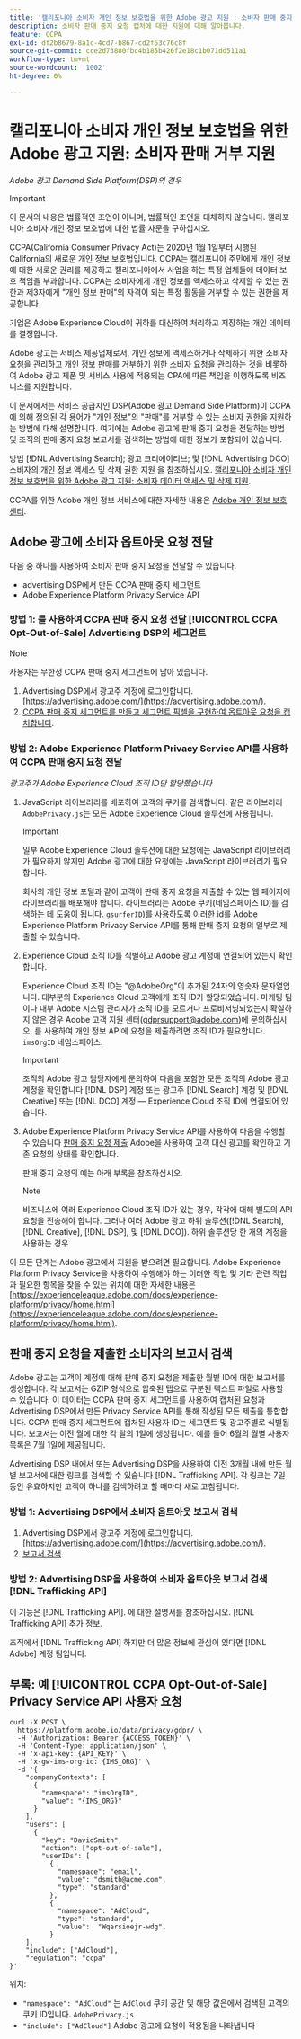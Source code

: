 ```yaml
---
title: '캘리포니아 소비자 개인 정보 보호법을 위한 Adobe 광고 지원 : 소비자 판매 중지 지원'
description: 소비자 판매 중지 요청 캡처에 대한 지원에 대해 알아봅니다.
feature: CCPA
exl-id: df2b8679-8a1c-4cd7-b867-cd2f53c76c8f
source-git-commit: cce2d73880fbc4b185b426f2e18c1b071dd511a1
workflow-type: tm+mt
source-wordcount: '1002'
ht-degree: 0%

---
```


# 캘리포니아 소비자 개인 정보 보호법을 위한 Adobe 광고 지원: 소비자 판매 거부 지원

*Adobe 광고 Demand Side Platform(DSP)의 경우*

>[!IMPORTANT]
>
>이 문서의 내용은 법률적인 조언이 아니며, 법률적인 조언을 대체하지 않습니다. 캘리포니아 소비자 개인 정보 보호법에 대한 법률 자문을 구하십시오.

CCPA(California Consumer Privacy Act)는 2020년 1월 1일부터 시행된 California의 새로운 개인 정보 보호법입니다. CCPA는 캘리포니아 주민에게 개인 정보에 대한 새로운 권리를 제공하고 캘리포니아에서 사업을 하는 특정 업체들에 데이터 보호 책임을 부과합니다. CCPA는 소비자에게 개인 정보를 액세스하고 삭제할 수 있는 권한과 제3자에게 &quot;개인 정보 판매&quot;의 자격이 되는 특정 활동을 거부할 수 있는 권한을 제공합니다.

기업은 Adobe Experience Cloud이 귀하를 대신하여 처리하고 저장하는 개인 데이터를 결정합니다.

Adobe 광고는 서비스 제공업체로서, 개인 정보에 액세스하거나 삭제하기 위한 소비자 요청을 관리하고 개인 정보 판매를 거부하기 위한 소비자 요청을 관리하는 것을 비롯하여 Adobe 광고 제품 및 서비스 사용에 적용되는 CPA에 따른 책임을 이행하도록 비즈니스를 지원합니다.

이 문서에서는 서비스 공급자인 DSP(Adobe 광고 Demand Side Platform)이 CCPA에 의해 정의된 각 용어가 &quot;개인 정보&quot;의 &quot;판매&quot;를 거부할 수 있는 소비자 권한을 지원하는 방법에 대해 설명합니다. 여기에는 Adobe 광고에 판매 중지 요청을 전달하는 방법 및 조직의 판매 중지 요청 보고서를 검색하는 방법에 대한 정보가 포함되어 있습니다.

방법 [!DNL Advertising Search]; 광고 크리에이티브; 및 [!DNL Advertising DCO] 소비자의 개인 정보 액세스 및 삭제 권한 지원 을 참조하십시오. [캘리포니아 소비자 개인 정보 보호법을 위한 Adobe 광고 지원: 소비자 데이터 액세스 및 삭제 지원](/help/privacy/ccpa/ccpa-access-delete.md).

CCPA를 위한 Adobe 개인 정보 서비스에 대한 자세한 내용은 [Adobe 개인 정보 보호 센터](https://www.adobe.com/privacy/ccpa.html).

## Adobe 광고에 소비자 옵트아웃 요청 전달

다음 중 하나를 사용하여 소비자 판매 중지 요청을 전달할 수 있습니다.

* advertising DSP에서 만든 CCPA 판매 중지 세그먼트
* Adobe Experience Platform Privacy Service API

### 방법 1: 를 사용하여 CCPA 판매 중지 요청 전달 [!UICONTROL CCPA Opt-Out-of-Sale] Advertising DSP의 세그먼트

>[!NOTE]
>
>사용자는 무한정 CCPA 판매 중지 세그먼트에 남아 있습니다.

1. Advertising DSP에서 광고주 계정에 로그인합니다. [https://advertising.adobe.com/](https://advertising.adobe.com/).
1. [CCPA 판매 중지 세그먼트를 만들고 세그먼트 픽셀을 구현하여 옵트아웃 요청을 캡처합니다](/help/dsp/audiences/ccpa-opt-out-segment-create.md).

### 방법 2: Adobe Experience Platform Privacy Service API를 사용하여 CCPA 판매 중지 요청 전달

*광고주가 Adobe Experience Cloud 조직 ID만 할당했습니다*

1. JavaScript 라이브러리를 배포하여 고객의 쿠키를 검색합니다. 같은 라이브러리 `AdobePrivacy.js`는 모든 Adobe Experience Cloud 솔루션에 사용됩니다.

   >[!IMPORTANT]
   >
   >일부 Adobe Experience Cloud 솔루션에 대한 요청에는 JavaScript 라이브러리가 필요하지 않지만 Adobe 광고에 대한 요청에는 JavaScript 라이브러리가 필요합니다.

   회사의 개인 정보 포털과 같이 고객이 판매 중지 요청을 제출할 수 있는 웹 페이지에 라이브러리를 배포해야 합니다. 라이브러리는 Adobe 쿠키(네임스페이스 ID)를 검색하는 데 도움이 됩니다. `gsurferID`)를 사용하도록 이러한 id를 Adobe Experience Platform Privacy Service API를 통해 판매 중지 요청의 일부로 제출할 수 있습니다.

1. Experience Cloud 조직 ID를 식별하고 Adobe 광고 계정에 연결되어 있는지 확인합니다.

   Experience Cloud 조직 ID는 &quot;@AdobeOrg&quot;이 추가된 24자의 영숫자 문자열입니다. 대부분의 Experience Cloud 고객에게 조직 ID가 할당되었습니다. 마케팅 팀이나 내부 Adobe 시스템 관리자가 조직 ID를 모르거나 프로비저닝되었는지 확실하지 않은 경우 Adobe 고객 지원 센터(gdprsupport@adobe.com)에 문의하십시오. 를 사용하여 개인 정보 API에 요청을 제출하려면 조직 ID가 필요합니다. `imsOrgID` 네임스페이스.

   >[!IMPORTANT]
   >
   >조직의 Adobe 광고 담당자에게 문의하여 다음을 포함한 모든 조직의 Adobe 광고 계정을 확인합니다 [!DNL DSP] 계정 또는 광고주 [!DNL Search] 계정 및 [!DNL Creative] 또는 [!DNL DCO] 계정 — Experience Cloud 조직 ID에 연결되어 있습니다.

1. Adobe Experience Platform Privacy Service API를 사용하여 다음을 수행할 수 있습니다 [판매 중지 요청 제출](https://experienceleague.adobe.com/docs/experience-platform/privacy/api/consent.html) Adobe을 사용하여 고객 대신 광고를 확인하고 기존 요청의 상태를 확인합니다.

   판매 중지 요청의 예는 아래 부록을 참조하십시오.

   >[!NOTE]
   비즈니스에 여러 Experience Cloud 조직 ID가 있는 경우, 각각에 대해 별도의 API 요청을 전송해야 합니다. 그러나 여러 Adobe 광고 하위 솔루션([!DNL Search], [!DNL Creative], [!DNL DSP], 및 [!DNL DCO]). 하위 솔루션당 한 개의 계정을 사용하는 경우

이 모든 단계는 Adobe 광고에서 지원을 받으려면 필요합니다. Adobe Experience Platform Privacy Service을 사용하여 수행해야 하는 이러한 작업 및 기타 관련 작업과 필요한 항목을 찾을 수 있는 위치에 대한 자세한 내용은 [https://experienceleague.adobe.com/docs/experience-platform/privacy/home.html](https://experienceleague.adobe.com/docs/experience-platform/privacy/home.html).

## 판매 중지 요청을 제출한 소비자의 보고서 검색

Adobe 광고는 고객이 계정에 대해 판매 중지 요청을 제출한 월별 ID에 대한 보고서를 생성합니다. 각 보고서는 GZIP 형식으로 압축된 탭으로 구분된 텍스트 파일로 사용할 수 있습니다. 이 데이터는 CCPA 판매 중지 세그먼트를 사용하여 캡처된 요청과 Advertising DSP에서 만든 Privacy Service API를 통해 작성된 모든 제출을 통합합니다. CCPA 판매 중지 세그먼트에 캡처된 사용자 ID는 세그먼트 및 광고주별로 식별됩니다. 보고서는 이전 월에 대한 각 달의 1일에 생성됩니다. 예를 들어 6월의 월별 사용자 목록은 7월 1일에 제공됩니다.

Advertising DSP 내에서 또는 Advertising DSP을 사용하여 이전 3개월 내에 만든 월별 보고서에 대한 링크를 검색할 수 있습니다 [!DNL Trafficking API]. 각 링크는 7일 동안 유효하지만 고객이 하나를 검색하려고 할 때마다 새로 고침됩니다.

### 방법 1: Advertising DSP에서 소비자 옵트아웃 보고서 검색

1. Advertising DSP에서 광고주 계정에 로그인합니다. [https://advertising.adobe.com/](https://advertising.adobe.com/).
1. [보고서 검색](/help/dsp/audiences/ccpa-opt-out-segment-report-retrieve.md).

### 방법 2: Advertising DSP을 사용하여 소비자 옵트아웃 보고서 검색 [!DNL Trafficking API]

이 기능은 [!DNL Trafficking API]. 에 대한 설명서를 참조하십시오. [!DNL Trafficking API] 추가 정보.

조직에서 [!DNL Trafficking API] 하지만 더 많은 정보에 관심이 있다면 [!DNL Adobe] 계정 팀입니다.

## 부록: 예 [!UICONTROL CCPA Opt-Out-of-Sale] Privacy Service API 사용자 요청

```
curl -X POST \
  https://platform.adobe.io/data/privacy/gdpr/ \
  -H 'Authorization: Bearer {ACCESS_TOKEN}' \
  -H 'Content-Type: application/json' \
  -H 'x-api-key: {API_KEY}' \
  -H 'x-gw-ims-org-id: {IMS_ORG}' \
  -d '{
    "companyContexts": [
      {
        "namespace": "imsOrgID",
        "value": "{IMS_ORG}"
      }
    ],
    "users": [
      {
        "key": "DavidSmith",
        "action": ["opt-out-of-sale"],
        "userIDs": [
          {
            "namespace": "email",
            "value": "dsmith@acme.com",
            "type": "standard"
          },
          {
            "namespace": "AdCloud",
            "type": "standard",
            "value":  "Wqersioejr-wdg",
          }
    ],
    "include": ["AdCloud"],
    "regulation": "ccpa"
}'
```

위치:

* `"namespace": "AdCloud"` 는 `AdCloud` 쿠키 공간 및 해당 값은에서 검색된 고객의 쿠키 ID입니다. `AdobePrivacy.js`
* `"include": ["AdCloud"]` Adobe 광고에 요청이 적용됨을 나타냅니다
